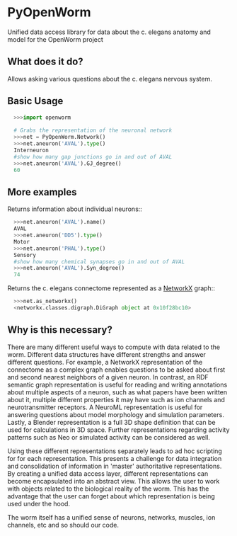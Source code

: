PyOpenWorm
===========

Unified data access library for data about the c. elegans anatomy and model for the OpenWorm project

What does it do?
----------------

Allows asking various questions about the c. elegans nervous system.

Basic Usage
-----------

```python
  >>>import openworm
  
  # Grabs the representation of the neuronal network
  >>>net = PyOpenWorm.Network()
  >>>net.aneuron('AVAL').type()
  Interneuron
  #show how many gap junctions go in and out of AVAL
  >>>net.aneuron('AVAL').GJ_degree()
  60
```
  
  
More examples
-------------
  
Returns information about individual neurons::

```python
  >>>net.aneuron('AVAL').name()
  AVAL
  >>>net.aneuron('DD5').type()
  Motor
  >>>net.aneuron('PHAL').type()
  Sensory
  #show how many chemical synapses go in and out of AVAL
  >>>net.aneuron('AVAL').Syn_degree()
  74
```

Returns the c. elegans connectome represented as a [NetworkX](http://networkx.github.io/documentation/latest/) graph::

```python
  >>>net.as_networkx()
  <networkx.classes.digraph.DiGraph object at 0x10f28bc10>
```

Why is this necessary?
----------------------

There are many different useful ways to compute with data related to the worm.
Different data structures have different strengths and answer different questions.
For example, a NetworkX representation of the connectome as a complex graph enables
questions to be asked about first and second nearest neighbors of a given neuron.
In contrast, an RDF semantic graph representation is useful for reading and 
writing annotations about multiple aspects of a neuron, such as what papers 
have been written about it, multiple different properties it may have such as
ion channels and neurotransmitter receptors.  A NeuroML representation is useful
for answering questions about model morphology and simulation parameters.  Lastly,
a Blender representation is a full 3D shape definition that can be used for 
calculations in 3D space.  Further representations regarding activity patterns
such as Neo or simulated activity can be considered as well.

Using these different representations separately leads to ad hoc scripting for
for each representation.  This presents a challenge for data integration and 
consolidation of information in 'master' authoritative representations.  By
creating a unified data access layer, different representations
can become encapsulated into an abstract view.  This allows the user to work with
objects related to the biological reality of the worm.  This has the advantage that 
the user can forget about which representation is being used under the hood.  

The worm itself has a unified sense of neurons, networks, muscles,
ion channels, etc and so should our code.